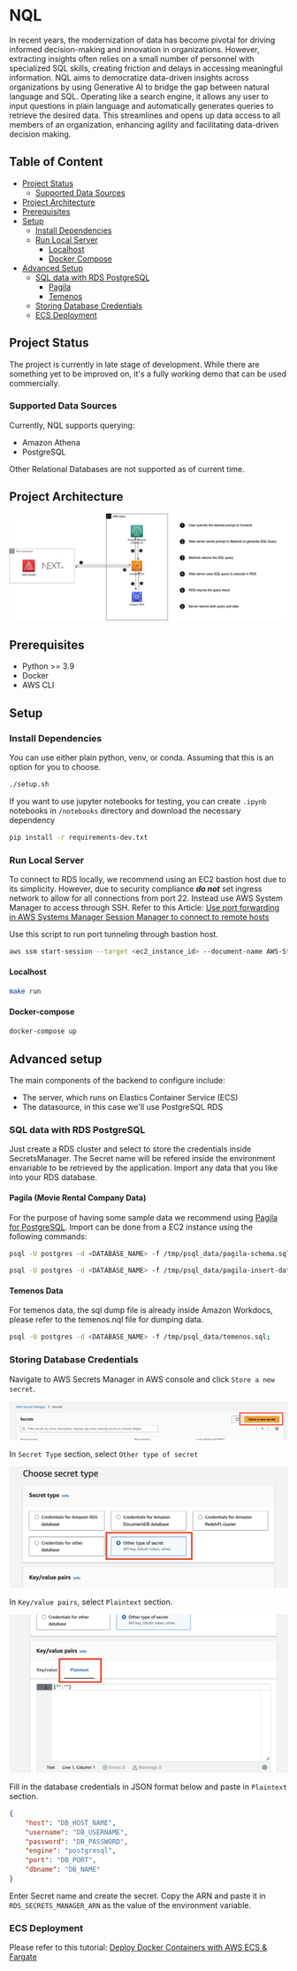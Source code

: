 # NQL

In recent years, the modernization of data has become pivotal for driving informed decision-making and innovation in organizations. However, extracting insights often relies on a small number of personnel with specialized SQL skills, creating friction and delays in accessing meaningful information. NQL aims to democratize data-driven insights across organizations by using Generative AI to bridge the gap between natural language and SQL. Operating like a search engine, it allows any user to input questions in plain language and automatically generates queries to retrieve the desired data. This streamlines and opens up data access to all members of an organization, enhancing agility and facilitating data-driven decision making.

## Table of Content

- [Project Status](#project-status)
  - [Supported Data Sources](#supported-data-sources)
- [Project Architecture](#project-architecture)
- [Prerequisites](#prerequisites)
- [Setup](#setup)
  - [Install Dependencies](#install-dependencies)
  - [Run Local Server](#run-local-server)
    - [Localhost](#local)
    - [Docker Compose](#docker-compose)
- [Advanced Setup](#advanced-setup)
  - [SQL data with RDS PostgreSQL](#sql-data-with-rds-postgresql)
    - [Pagila](#pagila-movie-rental-company-data)
    - [Temenos](#temenos-data)
  - [Storing Database Credentials](#storing-database-credentials)
  - [ECS Deployment](#ecs-deployment)

<a id="project-status"></a>
## Project Status

The project is currently in late stage of development. While there are something yet to be improved on, it's a fully working demo that can be used commercially.

<a id="supported-datasources"></a>
### Supported Data Sources
Currently, NQL supports querying:

- Amazon Athena
- PostgreSQL

Other Relational Databases are not supported as of current time. 

<a id="project-architecture"></a>
## Project Architecture

![NQL Diagram](./assets/nql-final-diagram.jpeg)

<a id="prerequisites"></a>
## Prerequisites

- Python >= 3.9
- Docker
- AWS CLI

<a id="setup"></a>
## Setup

<a id="install-dependencies"></a>
### Install Dependencies

You can use either plain python, venv, or conda. Assuming that this is an option for you to choose.

```bash
./setup.sh
```

If you want to use jupyter notebooks for testing, you can create `.ipynb` notebooks in `/notebooks` directory and download the necessary dependency
```bash
pip install -r requirements-dev.txt
```

<a id="run-local-server"></a>
### Run Local Server

To connect to RDS locally, we recommend using an EC2 bastion host due to its simplicity. However, due to security compliance _**do not**_ set ingress network to allow for all connections from port 22. Instead use AWS System Manager to access through SSH. Refer to this Article: [Use port forwarding in AWS Systems Manager Session Manager to connect to remote hosts](https://aws.amazon.com/blogs/mt/use-port-forwarding-in-aws-systems-manager-session-manager-to-connect-to-remote-hosts/)

Use this script to run port tunneling through bastion host.
```bash
aws ssm start-session --target <ec2_instance_id> --document-name AWS-StartPortForwardingSessionToRemoteHost --parameters '{"portNumber":["<port_number>"],"localPortNumber":["<port_number>"],"host":["<host>"]}
```
<a id="local"></a>
#### Localhost

```bash
make run
```

<a id="docker-compose"></a>
#### Docker-compose
```bash
docker-compose up
```

<a id="advanced-setup"></a>
## Advanced setup

The main components of the backend to configure include:
- The server, which runs on Elastics Container Service (ECS)
- The datasource, in this case we'll use PostgreSQL RDS

<a id="sql-data-with-rds-postgresql"></a>
### SQL data with RDS PostgreSQL

Just create a RDS cluster and select to store the credentials inside SecretsManager. The Secret name will be refered inside the environment envariable to be retrieved by the application.
Import any data that you like into your RDS database.

<a id="pagila"></a>
#### Pagila (Movie Rental Company Data)

For the purpose of having some sample data we recommend using [Pagila for PostgreSQL](https://github.com/devrimgunduz/pagila).
Import can be done from a EC2 instance using the following commands:

```bash
psql -U postgres -d <DATABASE_NAME> -f /tmp/psql_data/pagila-schema.sql;
```
```bash
psql -U postgres -d <DATABASE_NAME> -f /tmp/psql_data/pagila-insert-data.sql;
```

<a id="temenos"></a>
#### Temenos Data

For temenos data, the sql dump file is already inside Amazon Workdocs, please refer to the temenos.nql file for dumping data. 

```bash
psql -U postgres -d <DATABASE_NAME> -f /tmp/psql_data/temenos.sql;
```

<a id="storing-database-credentials"></a>
### Storing Database Credentials

Navigate to AWS Secrets Manager in AWS console and click `Store a new secret`.

![Store a new secret](./assets/secrets-manager/store-secret.png)

In `Secret Type` section, select `Other type of secret`

![Other type of secret](./assets/secrets-manager/other-type-secret.png)

In `Key/value pairs`, select `Plaintext` section.

![Plaintext](./assets/secrets-manager/plain-text.png)

Fill in the database credentials in JSON format below and paste in `Plaintext` section.

```json
{
    "host": "DB_HOST_NAME",
    "username": "DB_USERNAME",
    "password": "DB_PASSWORD",
    "engine": "postgresql",
    "port": "DB_PORT",
    "dbname": "DB_NAME"
}
```

Enter Secret name and create the secret. Copy the ARN and paste it in `RDS_SECRETS_MANAGER_ARN` as the value of the environment variable.

<a id="ecs-deployment"></a>
### ECS Deployment

Please refer to this tutorial: [Deploy Docker Containers with AWS ECS & Fargate](https://aws.plainenglish.io/deploying-nginx-webserver-containers-using-aws-ecs-fargate-f6fb8ea2e2f3)